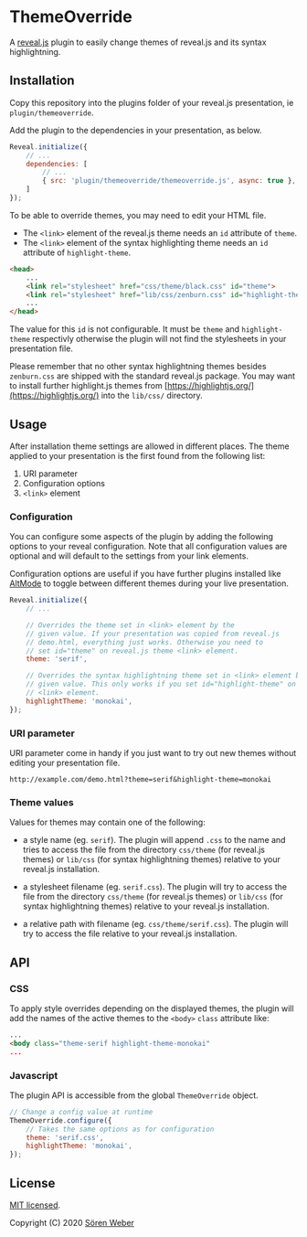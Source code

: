# ThemeOverride

A [reveal.js](https://github.com/hakimel/reveal.js/) plugin to easily change themes of reveal.js and its syntax highlightning.

## Installation

Copy this repository into the plugins folder of your reveal.js presentation, ie ```plugin/themeoverride```.

Add the plugin to the dependencies in your presentation, as below.

```javascript
Reveal.initialize({
	// ...
	dependencies: [
		// ...
		{ src: 'plugin/themeoverride/themeoverride.js', async: true },
	]
});
```

To be able to override themes, you may need to edit your HTML file.

- The ```<link>``` element of the reveal.js theme needs an ```id``` attribute of ```theme```.
- The ```<link>``` element of the syntax highlighting theme needs an ```id``` attribute of ```highlight-theme```.

```html
<head>
	...
	<link rel="stylesheet" href="css/theme/black.css" id="theme">
	<link rel="stylesheet" href="lib/css/zenburn.css" id="highlight-theme">
	...
</head>
```

The value for this ```id``` is not configurable. It must be ```theme``` and ```highlight-theme``` respectivly otherwise the plugin will not find the stylesheets in your presentation file.

Please remember that no other syntax highlightning themes besides ```zenburn.css``` are shipped with the standard reveal.js package. You may want to install further highlight.js themes from [https://highlightjs.org/](https://highlightjs.org/) into the ```lib/css/``` directory.

## Usage

After installation theme settings are allowed in different places. The theme applied to your presentation is the first found from the following list:

1. URI parameter
1. Configuration options
1. ```<link>``` element

### Configuration

You can configure some aspects of the plugin by adding the following options to your reveal configuration. Note that all configuration values are optional and will default to the settings from your link elements.

Configuration options are useful if you have further plugins installed like [AltMode](https://github.com/McShelby/reveal-altmode) to toggle between different themes during your live presentation.

```javascript
Reveal.initialize({
	// ...

	// Overrides the theme set in <link> element by the
	// given value. If your presentation was copied from reveal.js
	// demo.html, everything just works. Otherwise you need to
	// set id="theme" on reveal.js theme <link> element.
	theme: 'serif',

	// Overrides the syntax highlightning theme set in <link> element by the
	// given value. This only works if you set id="highlight-theme" on the
	// <link> element.
	highlightTheme: 'monokai',
});
```

### URI parameter

URI parameter come in handy if you just want to try out new themes without editing your presentation file. 

```
http://example.com/demo.html?theme=serif&highlight-theme=monokai
```

### Theme values

Values for themes may contain one of the following:

- a style name (eg. ```serif```). The plugin will append ```.css``` to the name and tries to access the file from the directory ```css/theme``` (for reveal.js themes) or ```lib/css``` (for syntax highlightning themes) relative to your reveal.js installation.

- a stylesheet filename (eg. ```serif.css```). The plugin will try to access the file from the directory ```css/theme``` (for reveal.js themes) or ```lib/css``` (for syntax highlightning themes) relative to your reveal.js installation.

- a relative path with filename (eg. ```css/theme/serif.css```). The plugin will try to access the file relative to your reveal.js installation.

## API

### CSS

To apply style overrides depending on the displayed themes, the plugin will add the names of the active themes to the ```<body>``` ```class``` attribute like:

```html
...
<body class="theme-serif highlight-theme-monokai"
...
```

### Javascript

The plugin API is accessible from the global ```ThemeOverride``` object.

```javascript
// Change a config value at runtime
ThemeOverride.configure({
	// Takes the same options as for configuration
	theme: 'serif.css',
	highlightTheme: 'monokai',
});
```

## License

[MIT licensed](https://en.wikipedia.org/wiki/MIT_License).

Copyright (C) 2020 [Sören Weber](https://soeren-weber.de)
